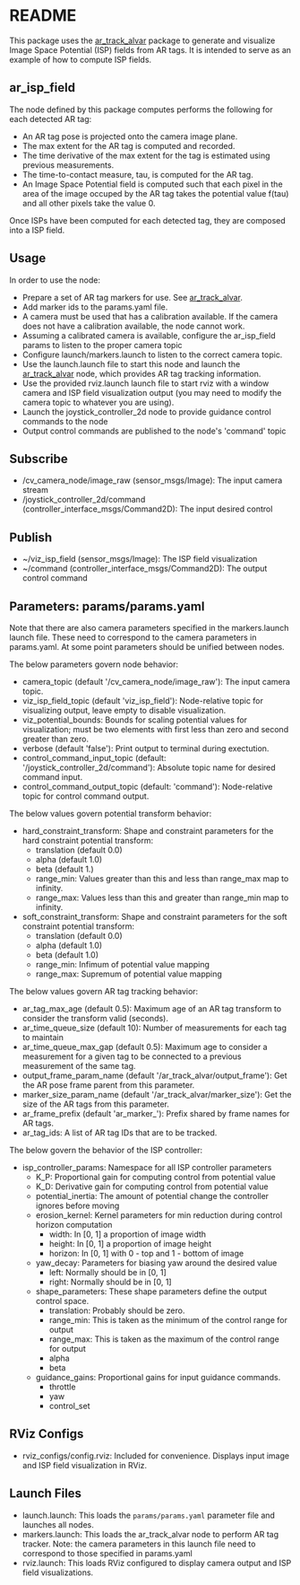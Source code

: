 # README #

This package uses the [ar\_track\_alvar](http://wiki.ros.org/ar_track_alvar) package to generate and visualize Image Space Potential (ISP) fields from AR tags. It is intended to serve as an example of how to compute ISP fields.

## ar\_isp\_field ##

The node defined by this package computes performs the following for each detected AR tag:

* An AR tag pose is projected onto the camera image plane.
* The max extent for the AR tag is computed and recorded.
* The time derivative of the max extent for the tag is estimated using previous measurements.
* The time-to-contact measure, tau, is computed for the AR tag.
* An Image Space Potential field is computed such that each pixel in the area of the image occuped by the AR tag takes the potential value f(tau) and all other pixels take the value 0.

Once ISPs have been computed for each detected tag, they are composed into a ISP field.

## Usage ##

In order to use the node:

* Prepare a set of AR tag markers for use. See [ar\_track\_alvar](http://wiki.ros.org/ar_track_alvar).
* Add marker ids to the params.yaml file.
* A camera must be used that has a calibration available. If the camera does not have a calibration available, the node cannot work.
* Assuming a calibrated camera is available, configure the ar\_isp\_field params to listen to the proper camera topic
* Configure launch/markers.launch to listen to the correct camera topic.
* Use the launch.launch file to start this node and launch the [ar\_track\_alvar](http://wiki.ros.org/ar_track_alvar) node, which provides AR tag tracking information.
* Use the provided rviz.launch launch file to start rviz with a window camera and ISP field visualization output (you may need to modify the camera topic to whatever you are using).
* Launch the joystick\_controller\_2d node to provide guidance control commands to the node
* Output control commands are published to the node's 'command' topic

## Subscribe ##

* /cv\_camera\_node/image\_raw (sensor\_msgs/Image): The input camera stream
* /joystick\_controller\_2d/command (controller\_interface\_msgs/Command2D): The input desired control

## Publish ##

* ~/viz\_isp\_field (sensor\_msgs/Image): The ISP field visualization
* ~/command (controller\_interface\_msgs/Command2D): The output control command

## Parameters: params/params.yaml ##

Note that there are also camera parameters specified in the markers.launch launch file. These need to correspond to the camera parameters in params.yaml. At some point parameters should be unified between nodes.

The below parameters govern node behavior:

* camera\_topic (default '/cv\_camera\_node/image\_raw'): The input camera topic.
* viz\_isp\_field\_topic (default 'viz\_isp\_field'): Node-relative topic for visualizing output, leave empty to disable visualization.
* viz\_potential\_bounds: Bounds for scaling potential values for visualization; must be two elements with first less than zero and second greater than zero.
* verbose (default 'false'): Print output to terminal during exectution.
* control\_command\_input\_topic (default: '/joystick\_controller\_2d/command'): Absolute topic name for desired command input.
* control\_command\_output\_topic (default: 'command'): Node-relative topic for control command output.

The below values govern potential transform behavior:

* hard\_constraint\_transform: Shape and constraint parameters for the hard constraint potential transform:
    * translation (default 0.0)
    * alpha (default 1.0)
    * beta (default 1.)
    * range\_min: Values greater than this and less than range\_max map to infinity.
    * range\_max: Values less than this and greater than range\_min map to infinity.
* soft\_constraint\_transform: Shape and constraint parameters for the soft constraint potential transform:
    * translation (default 0.0)
    * alpha (default 1.0)
    * beta (default 1.0)
    * range\_min: Infimum of potential value mapping
    * range\_max: Supremum of potential value mapping

The below values govern AR tag tracking behavior:

* ar\_tag\_max\_age (default 0.5): Maximum age of an AR tag transform to consider the transform valid (seconds).
* ar\_time\_queue\_size (default 10): Number of measurements for each tag to maintain
* ar\_time\_queue\_max\_gap (default 0.5): Maximum age to consider a measurement for a given tag to be connected to a previous measurement of the same tag.
* output\_frame\_param\_name (default '/ar\_track\_alvar/output\_frame'): Get the AR pose frame parent from this parameter.
* marker\_size\_param\_name (default '/ar\_track\_alvar/marker\_size'): Get the size of the AR tags from this parameter.
* ar\_frame\_prefix (default 'ar\_marker\_'): Prefix shared by frame names for AR tags.
* ar\_tag\_ids: A list of AR tag IDs that are to be tracked.

The below govern the behavior of the ISP controller:

* isp\_controller\_params: Namespace for all ISP controller parameters
    * K\_P: Proportional gain for computing control from potential value
    * K\_D: Derivative gain for computing control from potential value
    * potential\_inertia: The amount of potential change the controller ignores before moving
    * erosion\_kernel: Kernel parameters for min reduction during control horizon computation
        * width: In [0, 1] a proportion of image width
        * height: In [0, 1] a proportion of image height
        * horizon: In [0, 1] with 0 - top and 1 - bottom of image
    * yaw\_decay: Parameters for biasing yaw around the desired value
        * left: Normally should be in [0, 1]
        * right: Normally should be in [0, 1]
    * shape\_parameters: These shape parameters define the output control space.
        * translation: Probably should be zero.
        * range_min: This is taken as the minimum of the control range for output
        * range_max: This is taken as the maximum of the control range for output
        * alpha
        * beta
    * guidance\_gains: Proportional gains for input guidance commands.
        * throttle
        * yaw
        * control_set

## RViz Configs ##

* rviz\_configs/config.rviz: Included for convenience. Displays input image and ISP field visualization in RViz.

## Launch Files ##

* launch.launch: This loads the `params/params.yaml` parameter file and launches all nodes.
* markers.launch: This loads the ar\_track\_alvar node to perform AR tag tracker. Note: the camera parameters in this launch file need to correspond to those specified in params.yaml
* rviz.launch: This loads RViz configured to display camera output and ISP field visualizations.
